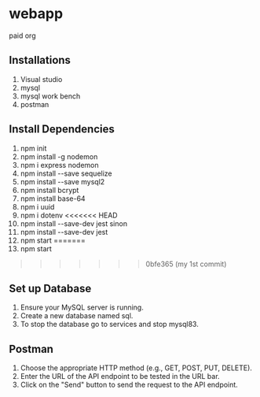 # webapp
paid org
## Installations
1. Visual studio
2. mysql
3. mysql work bench
4. postman
   
## Install Dependencies
1. npm init
2. npm install -g nodemon
3. npm i express nodemon
4. npm install --save sequelize
5. npm install --save mysql2
6. npm install bcrypt
7. npm install base-64
8. npm i uuid
9. npm i dotenv
<<<<<<< HEAD
10. npm install --save-dev jest sinon
11. npm install --save-dev jest
12. npm start
=======
10. npm start
>>>>>>> 0bfe365 (my 1st commit)
   
## Set up Database
1. Ensure your MySQL server is running.
2. Create a new database named sql.
3. To stop the database go to services and stop mysql83.

## Postman
1. Choose the appropriate HTTP method (e.g., GET, POST, PUT, DELETE).
2. Enter the URL of the API endpoint to be tested in the URL bar.
3. Click on the "Send" button to send the request to the API endpoint.
